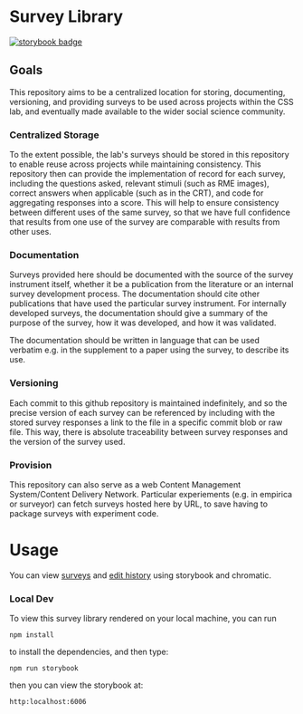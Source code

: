 # Survey Library

[![storybook badge](https://raw.githubusercontent.com/storybookjs/brand/main/badge/badge-storybook.svg)](https://main--6234a36a932a74003a2e9141.chromatic.com)



## Goals

This repository aims to be a centralized location for storing, documenting, versioning, and providing surveys to be used across projects within the CSS lab, and eventually made available to the wider social science community. 

### Centralized Storage
To the extent possible, the lab's surveys should be stored in this repository to enable reuse across projects while maintaining consistency. This repository then can provide the implementation of record for each survey, including the questions asked, relevant stimuli (such as RME images), correct answers when applicable (such as in the CRT), and code for aggregating responses into a score. This will help to ensure consistency between different uses of the same survey, so that we have full confidence that results from one use of the survey are comparable with results from other uses.

### Documentation
Surveys provided here should be documented with the source of the survey instrument itself, whether it be a publication from the literature or an internal survey development process. The documentation should cite other publications that have used the particular survey instrument. For internally developed surveys, the documentation should give a summary of the purpose of the survey, how it was developed, and how it was validated.

The documentation should be written in language that can be used verbatim e.g. in the supplement to a paper using the survey, to describe its use. 

### Versioning
Each commit to this github repository is maintained indefinitely, and so the precise version of each survey can be referenced by including with the stored survey responses a link to the file in a specific commit blob or raw file. This way, there is absolute traceability between survey responses and the version of the survey used.

### Provision
This repository can also serve as a web Content Management System/Content Delivery Network. Particular experiements (e.g. in empirica or surveyor) can fetch surveys hosted here by URL, to save having to package surveys with experiment code.


# Usage

You can view [surveys](https://main--6234a36a932a74003a2e9141.chromatic.com) and [edit history](https://www.chromatic.com/builds?appId=6234a36a932a74003a2e9141&branch=main) using storybook and chromatic.

### Local Dev
To view this survey library rendered on your local machine, you can run

`npm install` 

to install the dependencies, and then type:

`npm run storybook`

then you can view the storybook at:

`http:localhost:6006`
